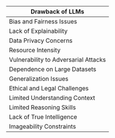 | Drawback   of  LLMs                      |
|----------------------------------|
| Bias and Fairness Issues         |
| Lack of Explainability           |
| Data Privacy Concerns            |
| Resource Intensity               |
| Vulnerability to Adversarial Attacks |
| Dependence on Large Datasets     |
| Generalization Issues            |
| Ethical and Legal Challenges     |
| Limited Understanding Context    |
| Limited Reasoning Skills         |
| Lack of True Intelligence        |
| Imageability Constraints         |